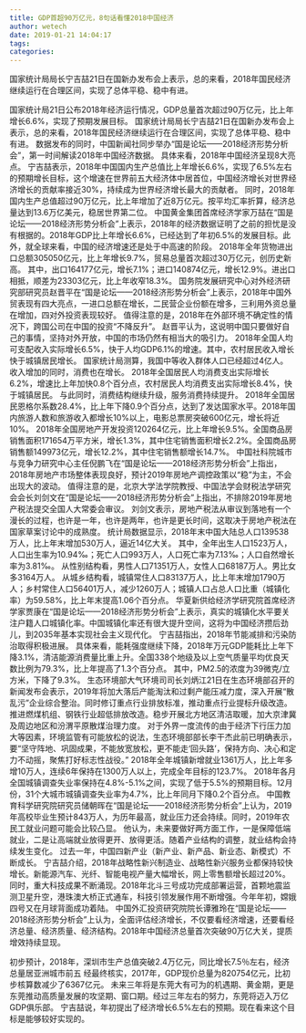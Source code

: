 ```yaml
---
title: GDP首超90万亿元，8句话看懂2018中国经济
author: wetech
date: 2019-01-21 14:04:17
tags: 
categories: 
---
```

国家统计局局长宁吉喆21日在国新办发布会上表示，总的来看，2018年国民经济继续运行在合理区间，实现了总体平稳、稳中有进。
<!-- more -->
国家统计局21日公布2018年经济运行情况，GDP总量首次超过90万亿元，比上年增长6.6%，实现了预期发展目标。
国家统计局局长宁吉喆21日在国新办发布会上表示，总的来看，2018年国民经济继续运行在合理区间，实现了总体平稳、稳中有进。
数据发布的同时，中国新闻社同步举办“国是论坛——2018经济形势分析会”，第一时间解读2018年中国经济数据。
具体来看，2018年中国经济呈现8大亮点。
宁吉喆表示，2018年中国国内生产总值比上年增长6.6%，实现了6.5%左右的预期增长目标，这个增速在世界前五大经济体中居首位，中国经济增长对世界经济增长的贡献率接近30%，持续成为世界经济增长最大的贡献者。
同时，2018年国内生产总值超过90万亿元，比上年增加了近8万亿元。按平均汇率折算，经济总量达到13.6万亿美元，稳居世界第二位。
中国黄金集团首席经济学家万喆在“国是论坛——2018经济形势分析会”上表示，2018年的经济数据证明了之前的担忧是没有根据的。2018年GDP比上年增长6.6%，已经达到了年初6.5%的发展目标。此外，就全球来看，中国的经济增速还是处于中高速的阶段。
2018年全年货物进出口总额305050亿元，比上年增长9.7%，贸易总量首次超过30万亿元，创历史新高。
其中，出口164177亿元，增长7.1%；进口140874亿元，增长12.9%。进出口相抵，顺差为23303亿元，比上年收窄18.3%。
国务院发展研究中心对外经济研究部研究员赵晋平在“国是论坛——2018经济形势分析会”上表示，2018年中国外贸表现有四大亮点，一进口总额在增长，二民营企业份额在增多，三利用外资总量在增加，四对外投资表现较好。
值得注意的是，2018年在外部环境不确定性的情况下，跨国公司在中国的投资“不降反升”。
赵晋平认为，这说明中国只要做好自己的事情，坚持对外开放，中国的市场仍然有相当大的吸引力。
2018年全国人均可支配收入实际增长6.5%，快于人均GDP6.1%的增速。其中，农村居民收入增长快于城镇居民增长。
国家统计局测算，我国中等收入群体人口已经超过4亿人。
收入增加的同时，消费也在增长。
2018年全国居民人均消费支出实际增长6.2%，增速比上年加快0.8个百分点，农村居民人均消费支出实际增长8.4%，快于城镇居民。
与此同时，消费结构继续升级，服务消费持续提升。
2018年全国居民恩格尔系数28.4%，比上年下降0.9个百分点，达到了发达国家水平。2018年国内旅游人数和旅游收入都增长10%以上，电影总票房突破600亿元，增长将近10%。
2018年全国房地产开发投资120264亿元，比上年增长9.5%。全国商品房销售面积171654万平方米，增长1.3%，其中住宅销售面积增长2.2%。全国商品房销售额149973亿元，增长12.2%，其中住宅销售额增长14.7%。
中国社科院城市与竞争力研究中心主任倪鹏飞在“国是论坛——2018经济形势分析会”上指出，2018年房地产市场整体表现良好，预计2019年房地产调控政策以“稳”为主，不会出现大的波动。
值得注意的是，北京大学法学院教授、中国法学会财税法学研究会会长刘剑文在“国是论坛——2018经济形势分析会”上指出，不排除2019年房地产税法提交全国人大常委会审议。
刘剑文表示，房地产税法从审议到落地有一个漫长的过程，也许是一年，也许是两年，也许是更长时间，这取决于房地产税法在国家草案讨论中的成熟度。
统计局数据显示，2018年末中国大陆总人口139538万人，比上年末增加530万人，逼近14亿大关。
其中，全年出生人口1523万人，人口出生率为10.94‰；死亡人口993万人，人口死亡率为7.13‰；人口自然增长率为3.81‰。
从性别结构看，男性人口71351万人，女性人口68187万人。男比女多3164万人。
从城乡结构看，城镇常住人口83137万人，比上年末增加1790万人；乡村常住人口56401万人，减少1260万人；城镇人口占总人口比重（城镇化率）为59.58%，比上年末提高1.06个百分点。
华夏新供给经济学研究院首席经济学家贾康在“国是论坛——2018经济形势分析会”上表示，真实的城镇化水平要关注户籍人口城镇化率。中国城镇化率还有很大提升空间，这将为中国经济攒后劲儿，到2035年基本实现社会主义现代化。
宁吉喆指出，2018年节能减排和污染防治取得积极进展。
具体来看，能耗强度继续下降，2018年万元GDP能耗比上年下降3.1%，清洁能源消费量比重上升。全国338个地级及以上空气质量平均优良天数比例为79.3%，比上年提高了1.3个百分点。
其中，PM2.5的浓度为39微克/立方米，下降了9.3%。
生态环境部大气环境司司长刘炳江21日在生态环境部召开的新闻发布会表示，2019年将加大落后产能淘汰和过剩产能压减力度，深入开展“散乱污”企业综合整治。同时修订重点行业排放标准，推动重点行业提标升级改造。推进燃煤机组、钢铁行业超低排放改造。稳步开展北方地区清洁取暖，加大京津冀及周边地区和汾渭平原散煤治理力度。
对于外界一度流传的由于经济下行压力加大等因素，环境监管有可能放松的说法，生态环境部部长李干杰此前已明确表示，要“坚守阵地、巩固成果，不能放宽放松，更不能走‘回头路’，保持方向、决心和定力不动摇，聚焦打好标志性战役。”
2018年全年城镇新增就业1361万人，比上年多增10万人，连续6年保持在1300万人以上，完成全年目标的123.7%。
2018年各月全国城镇调查失业率保持在4.8%-5.1%之间，实现了低于5.5%的预期目标。12月份，31个大城市城镇调查失业率为4.7%，比上年同月下降0.2个百分点。
中国教育科学研究院研究员储朝晖在“国是论坛——2018经济形势分析会”上认为，2019年高校毕业生预计843万人，为历年最高，就业压力还会持续。同时，2019年农民工就业问题可能会比较凸显。
他认为，未来要做好两方面工作，一是保障低端就业，二是让高端就业放得更开、放得更活。随着产业结构的调整，就业结构会持续发生变化。
过去一年，中国四新产业（新产业、新产品、新业态、新模式）不断成长。
宁吉喆介绍，2018年战略性新兴制造业、战略性新兴服务业都保持较快增长。新能源汽车、光纤、智能电视产量大幅增长，网上零售额增长超过20%。
同时，重大科技成果不断涌现。2018年北斗三号成功完成部署运营，首颗地震监测卫星升空，港珠澳大桥正式通车，科技引领发展作用不断增强。今年年初，嫦娥四号又在月球背面成功着陆。
中国外汇投资研究院院长谭雅玲在“国是论坛——2018经济形势分析会”上认为，全面评估经济增长，不仅要看经济增速，还要看经济总量、经济质量、经济结构。2018年中国经济总量首次突破90万亿大关，提质增效持续显现。
 
 
初步预计，2018年，深圳市生产总值突破2.4万亿元，同比增长7.5％左右，经济总量居亚洲城市前五
经最终核实，2017年，GDP现价总量为820754亿元，比初步核算数减少了6367亿元。
未来三年将是东莞大有可为的机遇期、黄金期，更是东莞推动高质量发展的攻坚期、窗口期。经过三年左右的努力，东莞将迈入万亿GDP俱乐部。
宁吉喆说，年初提出了经济增长6.5%左右的预期。现在看来这个目标是能够较好实现的。
